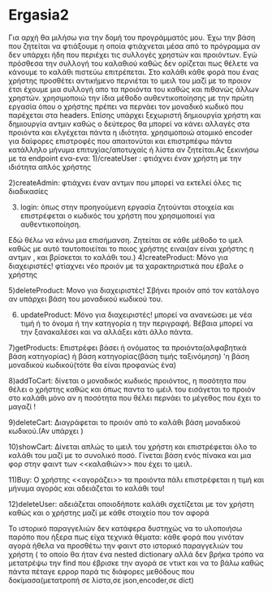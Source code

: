 # Ergasia2
Για αρχή θα μιλήσω για την δομή του προγράμματός μου. Έχω την βάση που ζητείται να φτιάξουμε η οποία φτιάχνεται μέσα από το πρόγραμμα αν δεν υπάρχει ήδη που περιέχει τις συλλογές χρηστών και προιόντων. Εγώ πρόσθεσα την συλλογή του καλαθιού καθώς δεν ορίζεται πως θέλετε να κάνουμε το καλάθι πιστεύω επιτρέπεται. Στο καλάθι κάθε φορά που ένας χρήστης προσθέτει αντικήμενο περνιέται το ιμειλ του μαζί με το προιον έτσι έχουμε μια συλλογή απο τα προιόντα του καθώς και πιθανώς άλλων χρηστών. χρησιμοποιώ την ίδια μέθοδο αυθεντικοποίησης με την πρώτη εργασία όπου ο χρήστης πρέπει να περνάει τον μοναδικό κωδικό που παρέχεται στα headers. Επίσης υπάρχει ξεχωριστή δημιουργία χρήστη και δημιουργία αντμιν καθώς ο δεύτερος θα μπορεί να κάνει αλλαγές στα προιόντα και ελγέχεται πάντα η ιδιότητα. χρησιμοποιώ ατομικό encoder για δαίφορες  επιστροφές που απαιτονύται και επιστρπέφω πάντα κατάλληλο μήνυμα επιτυχίας/αποτυχαίς ή λίστα αν ζητείται.Ας ξεκινήσω με τα endpoint ενα-ενα:
1)/createUser : φτιάχνει έναν χρήστη με την ιδιότητα απλός χρήστης 

2)createAdmin: φτιάχνει έναν αντμιν που μπορεί να εκτελεί όλες τις διαδικασίες 

3) login: όπως στην προηγούμενη εργασία ζητούνται στοιχεία και επιστρέφεται ο κωδικός του χρήστη που χρησιμοποιεί για αυθεντικοποίηση.

Εδώ θέλω να κάνω μια επισήμανση. Ζητείται σε κάθε μέθοδο το ιμελ καθώς με αυτό ταυτοποιείται το ποιος χρήστης ειναι(αν είναι χρήστης η αντμιν , και βρίσκεται το καλάθι του.) 
4)createProduct: Μόνο για διαχειριστές!  φτίαχνει νέο προιόν με τα χαρακτηριστικά που έβαλε ο χρήστης

5)deleteProduct: Μονο για διαχειριστές! Σβήνει προιόν από τον κατάλογο αν υπάρχει βάση του μοναδικού κωδικού του.

6) updateProduct: Μόνο για διαχειριστές! μπορεί να ανανεώσει με νέα τιμή ή το όνομα ή την κατηγορία η την περιγραφή. Βέβαια μπορεί να την ξανακαλέσει και να αλλάξει κάτι άλλο πάντα.

7)getProducts: Επιστρέφει βάσει ή ονόματος τα προιόντα(αλφαβητικά βάση κατηγορίας) ή βάση κατηγορίας(βάση τιμής ταξινόμηση) 'η βάση μοναδικού κωδικού(τότε θα είναι προφανώς ένα)

8)addToCart: δίνεται ο μοναδικός κωδικός προιόντος, η ποσότητα που θέλει ο χρήστης καθώς και όπως παντα το ιμέιλ του εισάγεται το προιόν στο καλάθι μόνο αν η ποσότητα που θέλει περνάει το μέγεθος που έχει το μαγαζί !

9)deleteCart: Διαγράφεται το προιόν από το καλάθι βάση μοναδικού κωδικού.(Αν υπάρχει ) 

10)showCart: Δίνεται απλώς το ιμειλ του χρήστη και επιστρέφεται όλο το καλάθι του μαζί με το συνολικό ποσό. Γίνεται βάση ενός πίνακα και μια φορ στην φαιντ των <<καλαθιών>> που έχει το ιμειλ. 

11)Buy: Ο χρήστης <<αγοράζει>> τα προιόντα πάλι επιστρέφεται η τιμή και μήνυμα αγοράς και αδειάζεται το καλάθι του!

12)deleteUser: αδειάζεται οποιοδήποτε καλάθι σχετίζεται με τον χρήστη καθώς και ο χρήστης μαζί με κάθε στοιχείο που τον αφορά

Το ιστορικό παραγγελιών δεν κατάφερα δυστηχώς να το υλοποιήσω παρόπο που ήξερα πως είχα τεχνικά θέματα: κάθε φορά που γινόταν αγορά ήθελα να προσθέτω την φαιντ στο ιστορικό παραγγελιών του χρήστη ( το οποίο θα ήταν ένα nested dictionary αλλά δεν βρήκα τρόπο να μετατρέψω την find που έβρισκε την αγορά σε ντικτ και να το βάλω καθώς πάντα πέταγε ερρορ παρά τις διάφορες μεθόδους που δοκίμασα(μετατροπή σε λίστα,σε json,encoder,σε dict) 

